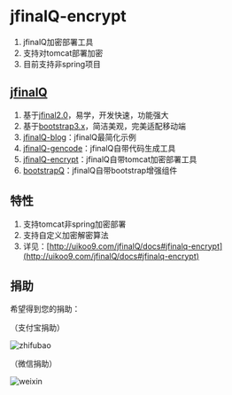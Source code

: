 jfinalQ-encrypt
==========================================
1. jfinalQ加密部署工具
2. 支持对tomcat部署加密
3. 目前支持非spring项目

[jfinalQ](http://uikoo9.com/jfinalQ)
---
1. 基于[jfinal2.0](http://www.jfinal.com/)，易学，开发快速，功能强大
2. 基于[bootstrap3.x](http://v3.bootcss.com/)，简洁美观，完美适配移动端
3. [jfinalQ-blog](http://git.oschina.net/uikoo9/jfinalQ-blog)：jfinalQ最简化示例
4. [jfinalQ-gencode](http://git.oschina.net/uikoo9/jfinalQ-gencode)：jfinalQ自带代码生成工具
5. [jfinalQ-encrypt](http://git.oschina.net/uikoo9/jfinalQ-encrypt)：jfinalQ自带tomcat加密部署工具
6. [bootstrapQ](http://uikoo9.com/bootstrapQ)：jfinalQ自带bootstrap增强组件

特性
---
1. 支持tomcat非spring加密部署
2. 支持自定义加密解密算法
3. 详见：[http://uikoo9.com/jfinalQ/docs#jfinalq-encrypt](http://uikoo9.com/jfinalQ/docs#jfinalq-encrypt)

捐助
---
希望得到您的捐助：

（支付宝捐助）

![zhifubao](http://uikoo9.qiniudn.com/@/img/donate/zhifu2.png)

（微信捐助）

![weixin](http://uikoo9.qiniudn.com/@/img/donate/zhifu1.png)